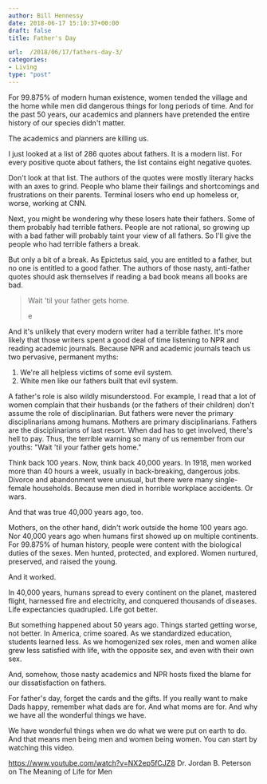 ```yaml
---
author: Bill Hennessy
date: 2018-06-17 15:10:37+00:00
draft: false
title: Father's Day

url:  /2018/06/17/fathers-day-3/
categories:
- Living
type: "post"
---
```





For 99.875% of modern human existence, women tended the village and the home while men did dangerous things for long periods of time. And for the past 50 years, our academics and planners have pretended the entire history of our species didn't matter.







The academics and planners are killing us. 







I just looked at a list of 286 quotes about fathers. It is a modern list. For every positive quote about fathers, the list contains eight negative quotes.







Don't look at that list. The authors of the quotes were mostly literary hacks with
an axes to grind. People who blame their failings and shortcomings and frustrations on their parents. Terminal losers who end up homeless or, worse, working at CNN.







Next, you might be wondering why these losers hate their fathers. Some of them probably had terrible fathers. People are not rational, so growing up with a bad father will probably taint your view of all fathers. So I'll give the people who had terrible fathers a break.







But only a bit of a break. As Epictetus said, you are entitled to a father, but no one is entitled to a good father. The authors of those nasty, anti-father quotes should ask themselves if reading a bad book means all books are bad. 







> 

> 
> Wait 'til your father gets home.
> 
> e







And it's unlikely that every modern writer had a terrible father. It's more likely that those writers spent a good deal of time listening to NPR and reading academic journals. Because NPR and academic journals teach us two pervasive, permanent myths:








  1. We're all helpless victims of some evil system.
  2. White men like our fathers built that evil system.






A father's role is also wildly misunderstood. For example, I read that a lot of women complain that their husbands (or the fathers of their children) don't assume the role of disciplinarian. But fathers were never the primary disciplinarians among humans. Mothers are primary disciplinarians. Fathers are the disciplinarians of last resort. When dad has to get involved, there's hell to pay. Thus, the terrible warning so many of us remember from our youths: "Wait 'til your father gets home."







Think back 100 years. Now, think back 40,000 years. In 1918, men worked more than 40 hours a week, usually in back-breaking, dangerous jobs. Divorce and abandonment were unusual, but there were many single-female households. Because men died in horrible workplace accidents. Or wars. 







And that was true 40,000 years ago, too.







Mothers, on the other hand, didn't work outside the home 100 years ago. Nor 40,000 years ago when humans first showed up on multiple continents. For 99.875% of human history, people were content with the biological duties of the sexes. Men hunted, protected, and explored. Women nurtured, preserved, and raised the young. 







And it worked. 







In 40,000 years, humans spread to every continent on the planet, mastered flight, harnessed fire and electricity, and conquered thousands of diseases. Life expectancies quadrupled. Life got better. 







But something happened about 50 years ago. Things started getting worse, not better. In America, crime soared. As we standardized education, students learned less. As we homogenized sex roles, men and women alike grew less satisfied with life, with the opposite sex, and even with their own sex. 







And, somehow, those nasty academics and NPR hosts fixed the blame for our dissatisfaction on fathers. 







For father's day, forget the cards and the gifts. If you really want to make Dads happy, remember what dads are for. And what moms are for. And why we have all the wonderful things we have. 







We have wonderful things when we do what we were put on earth to do. And that means men being men and women being women. You can start by watching this video.






https://www.youtube.com/watch?v=NX2ep5fCJZ8
Dr. Jordan B. Peterson on The Meaning of Life for Men


